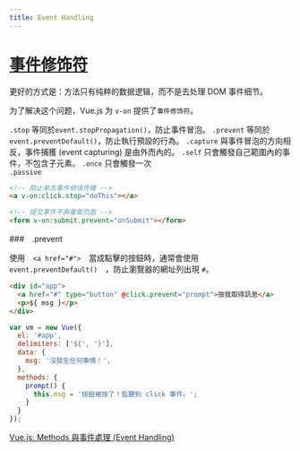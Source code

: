 ```yaml
---
title: Event Handling
---
```


# [事件修饰符](https://cn.vuejs.org/v2/guide/events.html)  

更好的方式是：方法只有纯粹的数据逻辑，而不是去处理 DOM 事件细节。

为了解决这个问题，Vue.js 为 `v-on` 提供了`事件修饰符`。

`.stop` 等同於`event.stopPropagation()`，防止事件冒泡。
`.prevent` 等同於`event.preventDefault()`，防止執行預設的行為。
`.capture` 與事件冒泡的方向相反，事件捕獲 (event capturing) 是由外而內的。
`.self` 只會觸發自己範圍內的事件，不包含子元素。
`.once` 只會觸發一次  
`.passive`  


```html
<!-- 阻止单击事件继续传播 -->
<a v-on:click.stop="doThis"></a>

<!-- 提交事件不再重载页面 -->
<form v-on:submit.prevent="onSubmit"></form>
```

###　.prevent

使用　`<a href="#">`　當成點擊的按鈕時，通常會使用　`event.preventDefault()`　，防止瀏覽器的網址列出現 `#`。

```html
<div id="app">
  <a href="#" type="button" @click.prevent="prompt">按我取得訊息</a>
  <p>${ msg }</p>
</div>
```

```js
var vm = new Vue({
  el: '#app',
  delimiters: ['${', '}'],
  data: {
    msg: '沒發生任何事情！',
  },
  methods: {
    prompt() {
      this.msg = '按鈕被按了！監聽到 click 事件。';
    }
  }
});
```

[Vue.js: Methods 與事件處理 (Event Handling)](https://cythilya.github.io/2017/04/17/vue-methods-and-event-handling/)  